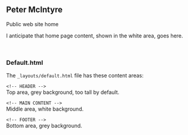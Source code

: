 ## Peter McIntyre
Public web site home

I anticipate that home page content, shown in the white area, goes here.

<br>

### Default.html

The `_layouts/default.html` file has these content areas:

`<!-- HEADER -->`  
Top area, grey background, too tall by default. 

`<!-- MAIN CONTENT -->`  
Middle area, white background. 

`<!-- FOOTER -->`  
Bottom area, grey background. 
